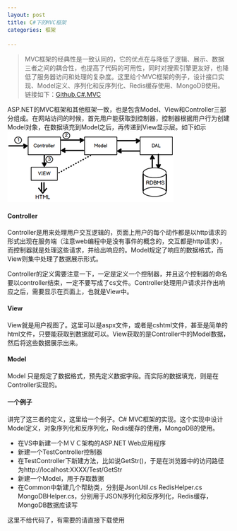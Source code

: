 ```yaml
---
layout: post
title: C#下的MVC框架
categories: 框架

---
```


>MVC框架的经典性是一致认同的，它的优点在与降低了逻辑、展示、数据三者之间的耦合性，也提高了代码的可用性，同时对搜索引擎更友好，也降低了服务器访问和处理的复杂度。这里给个MVC框架的例子，设计接口实现、Model定义、序列化和反序列化、Redis缓存使用、MongoDB使用。链接如下：[Github.C#.MVC](https://github.com/BLYang7/MVCTest)

ASP.NET的MVC框架和其他框架一致，也是包含Model、View和Controller三部分组成。在网站访问的时候，首先用户能获取到控制器，控制器根据用户行为创建Model对象，在数据填充到Model之后，再传递到View显示层。如下如示
![](/images/pages/framework/csharpmvc.png)

#### Controller
Controller是用来处理用户交互逻辑的，页面上用户的每个动作都是以http请求的形式出现在服务端（注意web编程中是没有事件的概念的，交互都是http请求），而控制器就是处理这些请求，并给出响应的。Model规定了响应的数据格式，而View则集中处理了数据展示形式。

Controller的定义需要注意一下，一定是定义一个控制器，并且这个控制器的命名要以controller结束，一定不要写成了cs文件。Controller处理用户请求并作出响应之后，需要显示在页面上，也就是View中。

#### View
View就是用户视图了。这里可以是aspx文件，或者是cshtml文件，甚至是简单的html文件，只要能获取到数据就可以。View获取的是Controller中的Model数据，然后将这些数据展示出来。

#### Model
Model 只是规定了数据格式，预先定义数据字段。而实际的数据填充，则是在Controller实现的。

#### 一个例子
讲完了这三者的定义，这里给一个例子。C# MVC框架的实现。这个实现中设计Model定义，对象序列化和反序列化，Redis缓存的使用，MongoDB的使用。

* 在VS中新建一个ＭＶＣ架构的ASP.NET Web应用程序
* 新建一个TestController控制器
* 在TestController下新建方法，比如说GetStr()，于是在浏览器中的访问路径为http://localhost:XXXX/Test/GetStr
* 新建一个Model，用于存取数据
* 在Common中新建几个帮助类，分别是JsonUtil.cs RedisHelper.cs MongoDBHelper.cs，分别用于JSON序列化和反序列化，Redis缓存，MongoDB数据库读写

这里不给代码了，有需要的请直接下载使用
